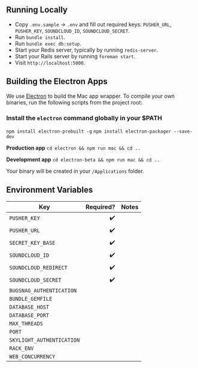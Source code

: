 ## Running Locally

* Copy `.env.sample` -> `.env` and fill out required keys: `PUSHER_URL`, `PUSHER_KEY`, `SOUNDCLOUD_ID`, `SOUNDCLOUD_SECRET`.
* Run `bundle install`.
* Run `bundle exec db:setup`.
* Start your Redis server, typically by running `redis-server`.
* Start your Rails server by running `foreman start`.
* Visit `http://localhost:5000`.

## Building the Electron Apps

We use [Electron](https://github.com/atom/electron) to build the Mac app wrapper. To compile your own binaries, run the following scripts from the project root:

### Install the `electron` command globally in your $PATH
`npm install electron-prebuilt -g`
`npm install electron-packager --save-dev`

**Production app**
`cd electron && npm run mac && cd ..`

**Development app**
`cd electron-beta && npm run mac && cd ..`

Your binary will be created in your `/Applications` folder.

## Environment Variables

Key | Required? | Notes
--- | --------: | -----
`PUSHER_KEY` | :heavy_check_mark: |
`PUSHER_URL` | :heavy_check_mark: |
`SECRET_KEY_BASE` | :heavy_check_mark: |
`SOUNDCLOUD_ID` | :heavy_check_mark: |
`SOUNDCLOUD_REDIRECT` | :heavy_check_mark: |
`SOUNDCLOUD_SECRET` | :heavy_check_mark: |
`BUGSNAG_AUTHENTICATION` | |
`BUNDLE_GEMFILE` | |
`DATABASE_HOST` | |
`DATABASE_PORT` | |
`MAX_THREADS` | |
`PORT` | |
`SKYLIGHT_AUTHENTICATION` | |
`RACK_ENV` | |
`WEB_CONCURRENCY` | |
